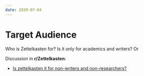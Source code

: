 ```yaml
---
date: 2020-07-04
---
```


# Target Audience

Who is Zettelkasten for? Is it only for academics and writers? Or

Discussion in **r/Zettelkasten**:

* [Is zettelkasten it for non-writers and non-researchers?](https://www.reddit.com/r/Zettelkasten/comments/hkupvt/is_zettelkasten_it_for_nonwriters_and/)

